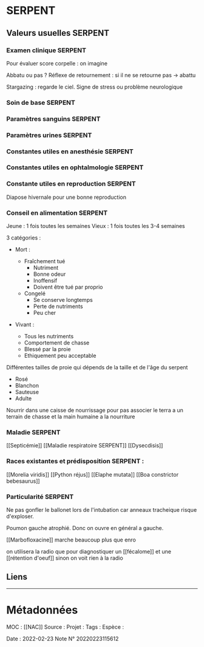 # SERPENT
## Valeurs usuelles SERPENT


### Examen clinique SERPENT
Pour évaluer score corpelle : on imagine 

Abbatu ou pas ? Réflexe de retournement : si il ne se retourne pas -> abattu 

Stargazing : regarde le ciel. Signe de stress ou problème neurologique

### Soin de base SERPENT
### Paramètres sanguins SERPENT
### Paramètres urines SERPENT
### Constantes utiles en anesthésie SERPENT
### Constantes utiles en ophtalmologie SERPENT
### Constante utiles en reproduction SERPENT

Diapose hivernale pour une bonne reproduction


### Conseil en alimentation SERPENT
Jeune : 1 fois toutes les semaines 
Vieux : 1 fois toutes les 3-4 semaines

3 catégories :
- Mort :
	- Fraîchement tué
		- Nutriment 
		- Bonne odeur
		- Inoffensif
		- Doivent être tué par proprio
	- Congelé
		- Se conserve longtemps
		- Perte de nutriments
		- Peu cher 
	
- Vivant :
	- Tous les nutriments 
	- Comportement de chasse
	- Blessé par la proie
	- Ethiquement peu acceptable

Différentes tailles de proie qui dépends de la taille et de l'âge du serpent
- Rosé 
- Blanchon
- Sauteuse 
- Adulte 

Nourrir dans une caisse de nourrissage pour pas associer le terra a un terrain de chasse et la main humaine a la nourriture

### Maladie SERPENT
[[Septicémie]]
[[Maladie respiratoire SERPENT]]
[[Dysecdisis]]
### Races existantes et prédisposition SERPENT :
[[Morelia viridis]]
[[Python réjus]] 
[[Elaphe mutata]]
[[Boa constrictor bebesaurus]]

### Particularité SERPENT
Ne pas gonfler le ballonet lors de l'intubation car anneaux tracheique risque d'exploser.

Poumon gauche atrophié. Donc on ouvre en général a gauche.

[[Marbofloxacine]] marche beaucoup plus que enro

on utilisera la radio que pour diagnostiquer un [[fécalome]] et une [[rétention d'oeuf]] sinon on voit rien à la radio
## Liens


***

# Métadonnées
MOC : [[NAC]]
Source :
Projet :
Tags : 
	Espèce :
	
Date : 2022-02-23
Note N° 20220223115612